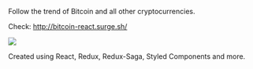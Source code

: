Follow the trend of Bitcoin and all other cryptocurrencies.

Check: http://bitcoin-react.surge.sh/

<a href="http://bitcoin-react.surge.sh/" target="_blank">
  <img src="https://raw.githubusercontent.com/gustavogodoi/react-cryptomarket/master/public/assets/images/cryptocurrency-market.png" />
</a>

Created using React, Redux, Redux-Saga, Styled Components and more.
